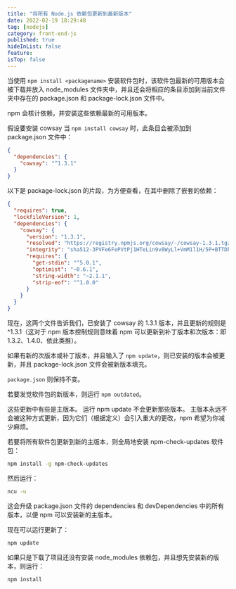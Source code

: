 ```yaml
---
title: "将所有 Node.js 依赖包更新到最新版本"
date: 2022-02-19 18:29:48
tag: [nodejs]
category: front-end-js
published: true
hideInList: false
feature:
isTop: false
---
```


当使用 `npm install <packagename>` 安装软件包时，该软件包最新的可用版本会被下载并放入 node_modules 文件夹中，并且还会将相应的条目添加到当前文件夹中存在的 package.json 和 package-lock.json 文件中。

npm 会核计依赖，并安装这些依赖最新的可用版本。

假设要安装 cowsay
当 `npm install cowsay` 时，此条目会被添加到 package.json 文件中：

```json
{
  "dependencies": {
    "cowsay": "^1.3.1"
  }
}
```

以下是 package-lock.json 的片段，为方便查看，在其中删除了嵌套的依赖：

```json
{
  "requires": true,
  "lockfileVersion": 1,
  "dependencies": {
    "cowsay": {
      "version": "1.3.1",
      "resolved": "https://registry.npmjs.org/cowsay/-/cowsay-1.3.1.tgz",
      "integrity": "sha512-3PVFe6FePVtPj1HTeLin9v8WyLl+VmM1l1H/5P+BTTDkMAjufp+0F9eLjzRnOHzVAYeIYFF5po5NjRrgefnRMQ==",
      "requires": {
        "get-stdin": "^5.0.1",
        "optimist": "~0.6.1",
        "string-width": "~2.1.1",
        "strip-eof": "^1.0.0"
      }
    }
  }
}
```

现在，这两个文件告诉我们，已安装了 cowsay 的 1.3.1 版本，并且更新的规则是 ^1.3.1（这对于 npm 版本控制规则意味着 npm 可以更新到补丁版本和次版本：即 1.3.2、1.4.0、依此类推）。

如果有新的次版本或补丁版本，并且输入了 `npm update`，则已安装的版本会被更新，并且 package-lock.json 文件会被新版本填充。

`package.json` 则保持不变。

若要发觉软件包的新版本，则运行 `npm outdated`。

这些更新中有些是主版本。 运行 npm update 不会更新那些版本。 主版本永远不会被这种方式更新，因为它们（根据定义）会引入重大的更改，npm 希望为你减少麻烦。

若要将所有软件包更新到新的主版本，则全局地安装 npm-check-updates 软件包：

```bash
npm install -g npm-check-updates
```

然后运行：

```bash
ncu -u
```

这会升级 package.json 文件的 dependencies 和 devDependencies 中的所有版本，以便 npm 可以安装新的主版本。

现在可以运行更新了：

```bash
npm update
```

如果只是下载了项目还没有安装 node_modules 依赖包，并且想先安装新的版本，则运行：

```bash
npm install
```
